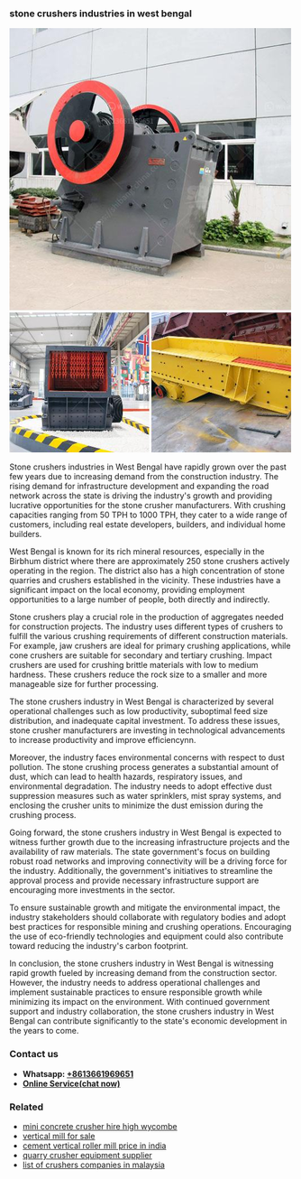 <h3>stone crushers industries in west bengal</h3><img src='1702950570.jpg' alt=''><p>Stone crushers industries in West Bengal have rapidly grown over the past few years due to increasing demand from the construction industry. The rising demand for infrastructure development and expanding the road network across the state is driving the industry's growth and providing lucrative opportunities for the stone crusher manufacturers. With crushing capacities ranging from 50 TPH to 1000 TPH, they cater to a wide range of customers, including real estate developers, builders, and individual home builders.</p><p>West Bengal is known for its rich mineral resources, especially in the Birbhum district where there are approximately 250 stone crushers actively operating in the region. The district also has a high concentration of stone quarries and crushers established in the vicinity. These industries have a significant impact on the local economy, providing employment opportunities to a large number of people, both directly and indirectly.</p><p>Stone crushers play a crucial role in the production of aggregates needed for construction projects. The industry uses different types of crushers to fulfill the various crushing requirements of different construction materials. For example, jaw crushers are ideal for primary crushing applications, while cone crushers are suitable for secondary and tertiary crushing. Impact crushers are used for crushing brittle materials with low to medium hardness. These crushers reduce the rock size to a smaller and more manageable size for further processing.</p><p>The stone crushers industry in West Bengal is characterized by several operational challenges such as low productivity, suboptimal feed size distribution, and inadequate capital investment. To address these issues, stone crusher manufacturers are investing in technological advancements to increase productivity and improve efficiencynn.</p><p>Moreover, the industry faces environmental concerns with respect to dust pollution. The stone crushing process generates a substantial amount of dust, which can lead to health hazards, respiratory issues, and environmental degradation. The industry needs to adopt effective dust suppression measures such as water sprinklers, mist spray systems, and enclosing the crusher units to minimize the dust emission during the crushing process.</p><p>Going forward, the stone crushers industry in West Bengal is expected to witness further growth due to the increasing infrastructure projects and the availability of raw materials. The state government's focus on building robust road networks and improving connectivity will be a driving force for the industry. Additionally, the government's initiatives to streamline the approval process and provide necessary infrastructure support are encouraging more investments in the sector.</p><p>To ensure sustainable growth and mitigate the environmental impact, the industry stakeholders should collaborate with regulatory bodies and adopt best practices for responsible mining and crushing operations. Encouraging the use of eco-friendly technologies and equipment could also contribute toward reducing the industry's carbon footprint.</p><p>In conclusion, the stone crushers industry in West Bengal is witnessing rapid growth fueled by increasing demand from the construction sector. However, the industry needs to address operational challenges and implement sustainable practices to ensure responsible growth while minimizing its impact on the environment. With continued government support and industry collaboration, the stone crushers industry in West Bengal can contribute significantly to the state's economic development in the years to come.</p><h3>Contact us</h3><ul><li><strong>Whatsapp:&nbsp;<a href="https://wa.me/8613661969651">+8613661969651</a></strong></li><li><a href="https://swt.shibang-china.com/?git&amp;zhl&amp;stone crushers industries in west bengal"><strong>Online Service(chat now)</strong></a></li></ul><h3>Related</h3><ul><li><a href='mini concrete crusher hire high wycombe.md'>mini concrete crusher hire high wycombe</a></li><li><a href='vertical mill for sale.md'>vertical mill for sale</a></li><li><a href='cement vertical roller mill price in india.md'>cement vertical roller mill price in india</a></li><li><a href='quarry crusher equipment supplier.md'>quarry crusher equipment supplier</a></li><li><a href='list of crushers companies in malaysia.md'>list of crushers companies in malaysia</a></li></ul>